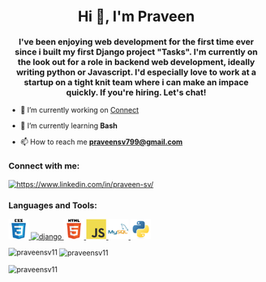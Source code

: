 <h1 align="center">Hi 👋, I'm Praveen</h1>
<h3 align="center">I've been enjoying web development for the first time ever since i built my first Django project "Tasks". I'm currently on the look out for a role in backend web development, ideally writing python or Javascript. I'd especially love to work at a startup on a tight knit team where i can make an impace quickly. If you're hiring. Let's chat!</h3>

- 🔭 I’m currently working on [Connect](https://github.com/Praveensv11/Connect)

- 🌱 I’m currently learning **Bash**

- 📫 How to reach me **praveensv799@gmail.com**

<h3 align="left">Connect with me:</h3>
<p align="left">
<a href="https://linkedin.com/in/https://www.linkedin.com/in/praveen-sv/" target="blank"><img align="center" src="https://raw.githubusercontent.com/rahuldkjain/github-profile-readme-generator/master/src/images/icons/Social/linked-in-alt.svg" alt="https://www.linkedin.com/in/praveen-sv/" height="30" width="40" /></a>
</p>

<h3 align="left">Languages and Tools:</h3>
<p align="left"> <a href="https://www.w3schools.com/css/" target="_blank" rel="noreferrer"> <img src="https://raw.githubusercontent.com/devicons/devicon/master/icons/css3/css3-original-wordmark.svg" alt="css3" width="40" height="40"/> </a> <a href="https://www.djangoproject.com/" target="_blank" rel="noreferrer"> <img src="https://cdn.worldvectorlogo.com/logos/django.svg" alt="django" width="40" height="40"/> </a> <a href="https://www.w3.org/html/" target="_blank" rel="noreferrer"> <img src="https://raw.githubusercontent.com/devicons/devicon/master/icons/html5/html5-original-wordmark.svg" alt="html5" width="40" height="40"/> </a> <a href="https://developer.mozilla.org/en-US/docs/Web/JavaScript" target="_blank" rel="noreferrer"> <img src="https://raw.githubusercontent.com/devicons/devicon/master/icons/javascript/javascript-original.svg" alt="javascript" width="40" height="40"/> </a> <a href="https://www.mysql.com/" target="_blank" rel="noreferrer"> <img src="https://raw.githubusercontent.com/devicons/devicon/master/icons/mysql/mysql-original-wordmark.svg" alt="mysql" width="40" height="40"/> </a> <a href="https://www.python.org" target="_blank" rel="noreferrer"> <img src="https://raw.githubusercontent.com/devicons/devicon/master/icons/python/python-original.svg" alt="python" width="40" height="40"/> </a> </p>

<p><img align="left" src="https://github-readme-stats.vercel.app/api/top-langs?username=praveensv11&show_icons=true&locale=en&layout=compact" alt="praveensv11" /></p>

<p>&nbsp;<img align="center" src="https://github-readme-stats.vercel.app/api?username=praveensv11&show_icons=true&locale=en" alt="praveensv11" /></p>

<p><img align="center" src="https://github-readme-streak-stats.herokuapp.com/?user=praveensv11&" alt="praveensv11" /></p>
